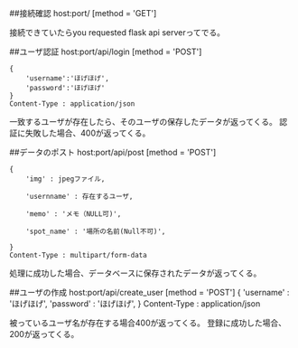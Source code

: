 ##接続確認
	host:port/ [method = 'GET']
	
接続できていたらyou requested flask api serverってでる。

	
##ユーザ認証
	host:port/api/login [method = 'POST']

	{
		'username':'ほげほげ', 
		'password':'ほげほげ'
	} 
	Content-Type : application/json

一致するユーザが存在したら、そのユーザの保存したデータが返ってくる。
認証に失敗した場合、400が返ってくる。


##データのポスト
	host:port/api/post [method = 'POST'] 

	{
		'img' : jpegファイル,

		'usernname' : 存在するユーザ, 
 
		'memo' : 'メモ（NULL可)', 
 
		'spot_name' : '場所の名前(Null不可)',
 
	}
	Content-Type : multipart/form-data
	
処理に成功した場合、データベースに保存されたデータが返ってくる。
	

##ユーザの作成
	host:port/api/create_user [method = 'POST']
	{
		'username' : 'ほげほげ',
		'password' : 'ほげほげ',
	}
	Content-Type : application/json
	
被っているユーザ名が存在する場合400が返ってくる。
登録に成功した場合、200が返ってくる。
 



